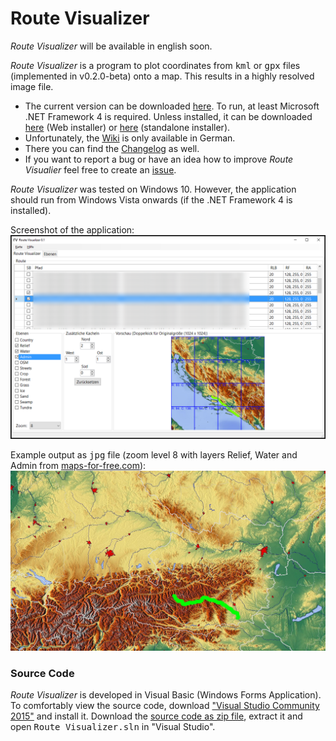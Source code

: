 # Route Visualizer

*Route Visualizer* will be available in english soon.

*Route Visualizer* is a program to plot coordinates from <tt>kml</tt> or <tt>gpx</tt> files (implemented in v0.2.0-beta) onto a map. This results in a highly resolved image file.  

* The current version can be downloaded [here](https://github.com/DAccord/Route-Visualizer/releases/latest). To run, at least Microsoft .NET Framework 4 is required. Unless installed, it can be downloaded [here](https://www.microsoft.com/en-us/download/details.aspx?id=17851) (Web installer) or [here](https://www.microsoft.com/en-us/download/details.aspx?id=17718) (standalone installer).
* Unfortunately, the [Wiki](https://github.com/DAccord/Route-Visualizer/wiki) is only available in German.
* There you can find the [Changelog](https://github.com/DAccord/Route-Visualizer/wiki/Changelog) as well.
* If you want to report a bug or have an idea how to improve *Route Visualier* feel free to create an [issue](https://github.com/DAccord/Route-Visualizer/issues).

*Route Visualizer* was tested on Windows 10. However, the application should run from Windows Vista onwards (if the .NET Framework 4 is installed).

Screenshot of the application:  
![Screenshot](https://raw.githubusercontent.com/DAccord/Route-Visualizer/master/Route%20Visualizer/Help/Images/Screenshot.png)

Example output as <tt>jpg</tt> file (zoom level 8 with layers Relief, Water and Admin from [maps-for-free.com](http://maps-for-free.com/)):
![Beispielbild](https://raw.githubusercontent.com/DAccord/Route-Visualizer/master/Route%20Visualizer/Help/Images/Testbild.jpg)

### Source Code
*Route Visualizer* is developed in Visual Basic (Windows Forms Application). To comfortably view the source code, download ["Visual Studio Community 2015"](https://www.visualstudio.com/de-de/downloads/download-visual-studio-vs.aspx) and install it. Download the [source code as zip file](https://github.com/DAccord/Route-Visualizer/archive/master.zip), extract it and open <tt>Route Visualizer.sln</tt> in "Visual Studio".
